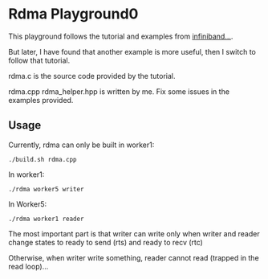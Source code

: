 # Rdma Playground0

This playground follows the tutorial and examples from
[infiniband...](https://blog.zhaw.ch/icclab/infiniband-an-introduction-simple-ib-verbs-program-with-rdma-write/).

But later, I have found that another example is more useful, then I switch to follow that tutorial.

rdma.c is the source code provided by the tutorial.

rdma.cpp rdma_helper.hpp is written by me. Fix some issues in the examples provided.


## Usage

Currently, rdma can only be built in worker1:

    ./build.sh rdma.cpp

In worker1:

    ./rdma worker5 writer

In Worker5:
    
    ./rdma worker1 reader
    
The most important part is that writer can write only when writer and reader 
change states to ready to send (rts) and ready to recv (rtc)

Otherwise, when writer write something, reader cannot read (trapped in the read loop)...
